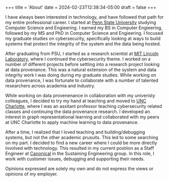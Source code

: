 +++
title = 'About'
date = 2024-02-23T12:38:34-05:00
draft = false
+++

I have always been interested in technology, and have followed that path for my entire professional career. I started at [Penn State University][1] studying Computer Science and Engieering. I earned my BS in Computer Engieering, followed by my MS and PhD in Computer Science and Engieering. I focused my graduate studies on cybersecurity, specifically looking at ways to build systems that protect the integrity of the system and the data being hosted.

After graduating from PSU, I started as a research scientist at [MIT Lincoln Laboratory][2], where I continued the cybersecurity theme. I worked on a number of different projects before settling into a research project looking at data provenance. This was a natural extension of the system and data integrity work I was doing during my graduate studies. While working on data provenance, I was fortunate to collaborate with a number of talented researchers across academia and industry.

While working on data provenenance in collaboration with my univeristy colleagues, I decided to try my hand at teaching and moved to [UNC Charlotte][3], where I was an assitant professor teaching cybersecurity related classes and continuing the data provenance research. I developed an interest in graph representational learning and collaborated with my peers at UNC Charlotte to apply machine learning to data provenance.

After a time, I realized that I loved teaching and building/debugging systems, but not the other academic prusuits. This led to some searching on my part. I decided to find a new career where I could be more directly involved with technology. This resulted in my current postiion as a Staff Engineer at [Canonical][4] in the Sustaining Engineering group. In this role, I work with customer issues, debugging and supporting their needs.

Opinions expressed are solely my own and do not express the views or opinions of my employer.

[1]: <https://psu.edu>
[2]: <https://www.ll.mit.edu>
[3]: <https://charlotte.edu>
[4]: <https://canonical.com>